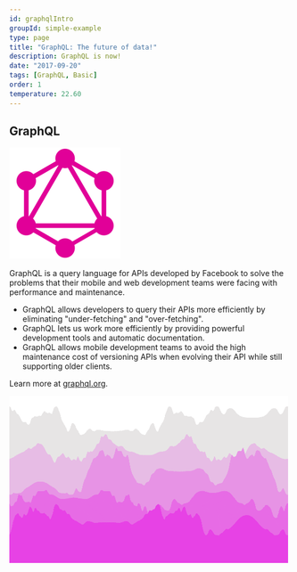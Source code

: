 ```yaml
---
id: graphqlIntro
groupId: simple-example
type: page
title: "GraphQL: The future of data!"
description: GraphQL is now!
date: "2017-09-20"
tags: [GraphQL, Basic]
order: 1
temperature: 22.60
---
```


## GraphQL

<img src="graphql-logo.svg" alt="GraphQL Logo" style="width: 200px"/>

GraphQL is a query language for APIs developed by Facebook to solve the problems
that their mobile and web development teams were facing with performance and
maintenance.

* GraphQL allows developers to query their APIs more efficiently by eliminating "under-fetching" and "over-fetching".
* GraphQL lets us work more efficiently by providing powerful development tools and automatic documentation.
* GraphQL allows mobile development teams to avoid the high maintenance cost of versioning APIs when evolving their API while still supporting older clients.

Learn more at [graphql.org](http://graphql.org/).

![](parallax-movement.gif)
